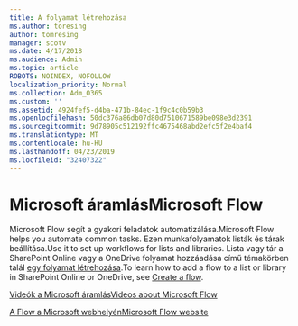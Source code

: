 ```yaml
---
title: A folyamat létrehozása
ms.author: toresing
author: tomresing
manager: scotv
ms.date: 4/17/2018
ms.audience: Admin
ms.topic: article
ROBOTS: NOINDEX, NOFOLLOW
localization_priority: Normal
ms.collection: Adm_O365
ms.custom: ''
ms.assetid: 4924fef5-d4ba-471b-84ec-1f9c4c0b59b3
ms.openlocfilehash: 50dc376a86db07d80d7510671589be098e3d2391
ms.sourcegitcommit: 9d78905c512192ffc4675468abd2efc5f2e4baf4
ms.translationtype: MT
ms.contentlocale: hu-HU
ms.lasthandoff: 04/23/2019
ms.locfileid: "32407322"
---
```

# <a name="microsoft-flow"></a><span data-ttu-id="a941e-102">Microsoft áramlás</span><span class="sxs-lookup"><span data-stu-id="a941e-102">Microsoft Flow</span></span>

<span data-ttu-id="a941e-103">Microsoft Flow segít a gyakori feladatok automatizálása.</span><span class="sxs-lookup"><span data-stu-id="a941e-103">Microsoft Flow helps you automate common tasks.</span></span> <span data-ttu-id="a941e-104">Ezen munkafolyamatok listák és tárak beállítása.</span><span class="sxs-lookup"><span data-stu-id="a941e-104">Use it to set up workflows for lists and libraries.</span></span> <span data-ttu-id="a941e-105">Lista vagy tár a SharePoint Online vagy a OneDrive folyamat hozzáadása című témakörben talál [egy folyamat létrehozása](https://go.microsoft.com/fwlink/?linkid=869408).</span><span class="sxs-lookup"><span data-stu-id="a941e-105">To learn how to add a flow to a list or library in SharePoint Online or OneDrive, see [Create a flow](https://go.microsoft.com/fwlink/?linkid=869408).</span></span>
  
[<span data-ttu-id="a941e-106">Videók a Microsoft áramlás</span><span class="sxs-lookup"><span data-stu-id="a941e-106">Videos about Microsoft Flow</span></span>](https://go.microsoft.com/fwlink/?linkid=864641)
  
[<span data-ttu-id="a941e-107">A Flow a Microsoft webhelyén</span><span class="sxs-lookup"><span data-stu-id="a941e-107">Microsoft Flow website</span></span>](https://go.microsoft.com/fwlink/?linkid=864642)
  

